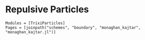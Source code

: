 # Repulsive Particles

```@autodocs
Modules = [TrixiParticles]
Pages = [joinpath("schemes", "boundary", "monaghan_kajtar", "monaghan_kajtar.jl")]
```
